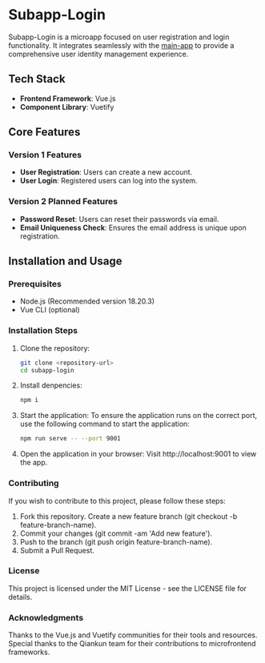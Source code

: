# Subapp-Login  

Subapp-Login is a microapp focused on user registration and login functionality. It integrates seamlessly with the [main-app](https://github.com/paduma/main-app-for-microapps) to provide a comprehensive user identity management experience.  

## Tech Stack  

- **Frontend Framework**: Vue.js  
- **Component Library**: Vuetify  

## Core Features  

### Version 1 Features  
- **User Registration**: Users can create a new account.  
- **User Login**: Registered users can log into the system.  

### Version 2 Planned Features  
- **Password Reset**: Users can reset their passwords via email.  
- **Email Uniqueness Check**: Ensures the email address is unique upon registration.  

## Installation and Usage  

### Prerequisites  
- Node.js (Recommended version 18.20.3)  
- Vue CLI (optional)  

### Installation Steps  
1. Clone the repository:  
   ```bash  
   git clone <repository-url>  
   cd subapp-login  
2. Install denpencies:
    ```bash
    npm i
3. Start the application:
  To ensure the application runs on the correct port, use the following command to start the application:
    ```bash
    npm run serve -- --port 9001  
4. Open the application in your browser:
  Visit http://localhost:9001 to view the app.

### Contributing
If you wish to contribute to this project, please follow these steps:

1. Fork this repository.
Create a new feature branch (git checkout -b feature-branch-name).
2. Commit your changes (git commit -am 'Add new feature').
3. Push to the branch (git push origin feature-branch-name).
4. Submit a Pull Request.
### License
This project is licensed under the MIT License - see the LICENSE file for details.

### Acknowledgments
Thanks to the Vue.js and Vuetify communities for their tools and resources.
Special thanks to the Qiankun team for their contributions to microfrontend frameworks.